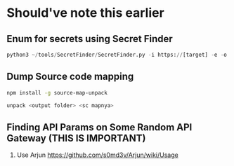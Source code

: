 # Should've note this earlier

## Enum for secrets using Secret Finder
```python
python3 ~/tools/SecretFinder/SecretFinder.py -i https://[target] -e -o cli | tee secretfinder.log
```

## Dump Source code mapping
```bash
npm install -g source-map-unpack

unpack <output folder> <sc mapnya>
```

## Finding API Params on Some Random API Gateway (THIS IS IMPORTANT)
1. Use Arjun
https://github.com/s0md3v/Arjun/wiki/Usage
